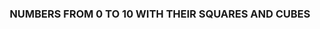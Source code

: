 <!DOCTYPE html>
<html lang="en">
<head>
    <meta charset="UTF-8">
    <meta http-equiv="X-UA-Compatible" content="IE=edge">
    <meta name="viewport" content="width=device-width, initial-scale=1.0">
    <title>squares and cubes of the number</title>
</head>
<style>
    h3{
        text-align: center;
    }
    table {
     margin: auto;
     border-collapse: collapse;
     margin-top: 50px;
     background-color: rgb(172, 170, 170);
    } 
    table tr th{
        border: solid black;
        padding: 5px;
    }  
    table tr td  {
        border: solid black;
        text-align: center;
        padding: 3px 50px 3px 50px;
       
    }
   </style>
<body>
    <h3>NUMBERS FROM 0 TO 10 WITH THEIR SQUARES AND CUBES</h3>
    <script>
        document.write( "<table><tr><th>Number</th><th>Square</th><th>Cube</th></tr>" );
        for(var n=0; n<=10; n++)
        {
        document.write( "<tr><td>" + n + "</td><td>" + n*n + "</td><td>" + n*n*n + "</td></tr>" ) ;
        }
        document.write( "</table>" ) ;
    </script>
</body>
</html>
